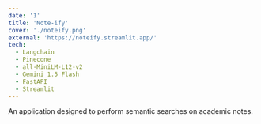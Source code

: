```yaml
---
date: '1'
title: 'Note-ify'
cover: './noteify.png'
external: 'https://noteify.streamlit.app/'
tech:
  - Langchain
  - Pinecone
  - all-MiniLM-L12-v2
  - Gemini 1.5 Flash
  - FastAPI
  - Streamlit
---
```


An application designed to perform semantic searches on academic notes.

